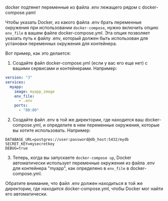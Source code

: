 docker подтянет переменные из файла .env лежащего рядом с docker-compose.yaml

Чтобы указать Docker, из какого файла .env брать переменные окружения при использовании `docker-compose`, нужно включить опцию `env_file` в вашем файле docker-compose.yml. Эта опция позволяет указать путь к файлу .env, который должен быть использован для установки переменных окружения для контейнера.

Вот пример, как это делается:

1. Создайте файл docker-compose.yml (если у вас его еще нет) с вашими сервисами и контейнерами. Например:

```yaml
version: "3"
services:
  myapp:
    image: myapp_image
    env_file:
      - .env
    ports:
      - "80:80"
```

2. Создайте файл .env в той же директории, где находится ваш docker-compose.yml, и определите в нем переменные окружения, которые вы хотите использовать. Например:

```
DATABASE_URL=postgres://user:password@db_host:5432/mydb
SECRET_KEY=mysecretkey
DEBUG=true
```

3. Теперь, когда вы запускаете `docker-compose up`, Docker автоматически использует переменные окружения из файла .env для контейнера "myapp", как определено в `env_file` в docker-compose.yml.

Обратите внимание, что файл .env должен находиться в той же директории, где находится docker-compose.yml, чтобы Docker мог найти его автоматически.
